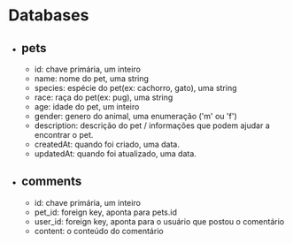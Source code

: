 # Databases

- ## pets
  - id: chave primária, um inteiro
  - name: nome do pet, uma string
  - species: espécie do pet(ex: cachorro, gato), uma string
  - race: raça do pet(ex: pug), uma string
  - age: idade do pet, um inteiro
  - gender: genero do animal, uma enumeração ('m' ou 'f')
  - description: descrição do pet / informações que podem ajudar a encontrar o pet.
  - createdAt: quando foi criado, uma data.
  - updatedAt: quando foi atualizado, uma data.

- ## comments
  - id: chave primária, um inteiro
  - pet_id: foreign key, aponta para pets.id
  - user_id: foreign key, aponta para o usuário que postou o comentário
  - content: o conteúdo do comentário
